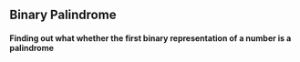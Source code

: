 ## Binary Palindrome

#### Finding out what whether the first binary representation of a number is a palindrome